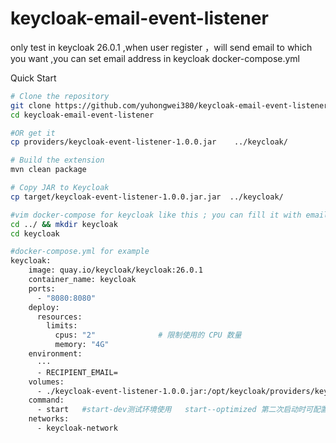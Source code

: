 # keycloak-email-event-listener
only test in keycloak 26.0.1 ,when user register ，will send email to which you want ,you can set email address in keycloak docker-compose.yml


Quick Start
```bash
# Clone the repository
git clone https://github.com/yuhongwei380/keycloak-email-event-listener.git
cd keycloak-email-event-listener

#OR get it
cp providers/keycloak-event-listener-1.0.0.jar    ../keycloak/

# Build the extension
mvn clean package

# Copy JAR to Keycloak 
cp target/keycloak-event-listener-1.0.0.jar.jar  ../keycloak/

#vim docker-compose for keycloak like this ; you can fill it with email  which  you want to receive the email when new user came in
cd ../ && mkdir keycloak
cd keycloak

#docker-compose.yml for example
keycloak:
    image: quay.io/keycloak/keycloak:26.0.1
    container_name: keycloak
    ports:
      - "8080:8080"
    deploy:
      resources:
        limits:
          cpus: "2"              # 限制使用的 CPU 数量
          memory: "4G"  
    environment:
      ···                   
      - RECIPIENT_EMAIL=
    volumes:
      - ./keycloak-event-listener-1.0.0.jar:/opt/keycloak/providers/keycloak-event-listener-1.0.0.jar
    command: 
      - start   #start-dev测试环境使用   start--optimized 第二次启动时可配置。
    networks:
      - keycloak-network
```
